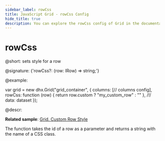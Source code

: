 ```yaml
---
sidebar_label: rowCss
title: JavaScript Grid - rowCss Config 
hide_title: true
description: You can explore the rowCss config of Grid in the documentation of the DHTMLX JavaScript UI library. Browse developer guides and API reference, try out code examples and live demos, and download a free 30-day evaluation version of DHTMLX Suite 7.
---
```

 
# rowCss

@short: sets style for a row

@signature: {'rowCss?: (row: IRow) => string;'}

@example:
<style>
	.my_custom_row {
		background: coral;
	}
</style>

var grid = new dhx.Grid("grid_container", {
	columns: [// columns config],
	rowCss: function (row) { return row.custom ? "my_custom_row" : "" }, /*!*/
	data: dataset
});

@descr:

**Related sample**: [Grid. Custom Row Style](https://snippet.dhtmlx.com/2dxtwf9n)

The function takes the id of a row as a parameter and returns a string with the name of a CSS class.

[comment]: # (@related: grid/initialization.md#initialize-grid grid/configuration.md#row-style)
